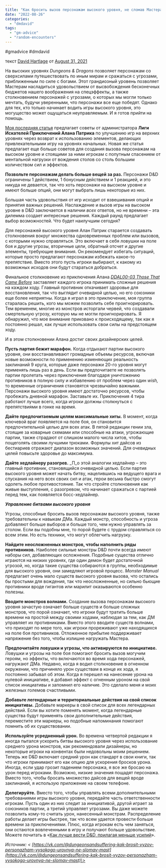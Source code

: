 ```yaml
---
title: "Как бросить вызов персонажам высокого уровня, не сломав Мастера Подземелий"
date: "2022-08-26"
categories: 
  - "dmdavid"
tags: 
  - "gm-advice"
  - "random-encounters"
---
```


#gmadvice #dmdavid

текст [David Hartlage](https://vk.com/away.php?to=https://dmdavid.com/tag/author/admin/) от [August 31, 2021](https://vk.com/away.php?to=https%3A%2F%2Fdmdavid.com%2Ftag%2Fchallenging-high-level-characters-without-breaking-the-dungeon-master%2F&cc_key=)

На высоких уровнях _Dungeons & Dragons_ позволяет персонажам со сверхсилами путешествовать по иным мирам и сражаться с угрозами, приближенным по силе с богами. Этот грандиозный уровень позволяет Мастерам насладиться удовольствием от высвобождения бесконечных бюджетов нашего воображения на спецэффекты, а также столкновением персонажей с угрозами, о которых мы могли только мечтать, будучи уверенными, что персонажи все еще победят. Однако для тех, кто только начинает водить игры высокого уровня, это могущество может ощущаться неуправляемым. И я готов прийти на помощь.

[Моя последняя статья](https://vk.com/away.php?to=https%3A%2F%2Fdmdavid.com%2Ftag%2Fmaking-high-level-dd-click-advice-from-alan-patrick-who-has-run-more-tier-4-than-anyone%2F&cc_key=) предлагает советы от администратора **Лиги Искателей Приключений Алана Патрика** по улучшению игр на верхних уровнях через возврат к использованию элементов, делающих привлекательными игру на уровнях начальных. Новая же статья предлагает еще больше советов для создания вызова персонажам на высоком уровне и стоящими за ними игрокам с попутным спасением от ментальной нагрузки от вождения столов со столь большим количеством сил и эффектов.

**Позвольте персонажам делать больше вещей за раз.** Персонажи D&D ограничены 1 действием, 1 бонусным действием и 1 реакцией, и это никуда не девается, так что хоть персонажи на высоком уровне и имеют больше опций, они могут выбрать лишь некоторые из них.

Большая часть удовольствия от игр исходит от взвешивания опций и принятия важных решений. Наслаждение и вызов игры на высоком уровне в D&D заключается в наличии _всех_ ответов, но не времени – эта дилемма создает интересные решения. Каждый раунд предлагает выбор возможностей. Что будет наилучшим сегодня?

Для персонажей высокого уровня Алан Патрик старается создавать столкновения вокруг множества одновременных проблем или вызовов, с которыми нужно справляться. Это включает в себя ловушки на поле боя и другие угрозы, вторичные цели, обратный отсчет и другие элементы, требующие внимания. Он рекомендует избегать ситуаций, которые просто предлагают персонажам избежать какое-то препятствие. Вместо этого пусть игроки выбирают, к какому из возможных исходов они будут стараться добраться.

Финальное столкновение из приключения Алана [_DDAL00-03 Those That Came Before_](https://vk.com/away.php?to=https%3A%2F%2Fwww.dmsguild.com%2Fproduct%2F230030%2FDDAL0003-Those-That-Came-Before%3Faffiliate_id%3D8278&cc_key=) заставляет каждого игрока принимать сложные решения на каждом ходу. Главный противник откачивает здоровье для восстановления, так что выглядит очевидной целью, но его союзники еще более неприятны. Когда я играл в это приключение, моя группа старалась решить, кого мы можем позволить себе проигнорировать. Тем временем, многие из монстров исторгали червей, что создавали смертельную угрозу, которую мы не могли проигнорировать. Я обнаружил, что мое внимание приковано к происходящему, так как я постоянно решал, как лучше использовать свои силы на предстоящем ходу.

И в этом столкновении Алана достиг своих дизайнерских целей.

**Пусть партия бежит марафон.** Когда отдыхают партии высокого уровня, они восстанавливают громадные объемы ресурсов, включая новые возможности по применению изменяющих реальность заклинаний 9 круга, которые даже персонажи 20-го уровня могут применять лишь раз в день. Если вы предпочитаете не позволять партии пролетать через приключения благодаря уничтожению противников в полную силу и избавлению от проблем через один _wish,_ то временные ограничения становятся чрезвычайно важными. Персонажи высокого уровня имеют достаточно ресурсов, чтобы пробежать дневной марафон. Заставьте их. Приключения 4 тира работают лучше всего, когда игроки должны столкнуться с препятствиями в гонке на время.

**Дайте предпочитаемым целям максимальные хиты.** В момент, когда ключевой враг появляется на поле боя, он становится предпочтительной целью для всех атак. В пятой редакции гении зла, стоящие за коварные схемами или способные на атаки, угрожающие партии, также страдают от слишком малого числа хитов, чтобы пощеголять своими лучшими трюками. Формулы хит дайсов из бестиариев отражают диапазон возможных значений. Для очевидных целей повысьте здоровье до максимума.

**Дайте хедлайнеру разогрев.** _П_о этой аналогии хедлайнер – это главный противник, становящийся очевидной целью. Если партия высокого уровня может начать битву, нацелившись на ведущего врага и спускания на него всех своих сил и атак, герои весьма быстро смогут одолеть любое противостояние. Так что стройте столкновения как живые выступления, с разогревом, что начинает сражаться с партией перед тем, как появляется босс-хедлайнер.

**_Управление битвами высокого уровня_**

Угрозы, способные бросить вызов персонажам высокого уровня, также требовательны к навыкам ДМа. Каждый монстр, способность и угроза добавляют больше выборов и больше того, чем нужно управлять за столом. Если вы подобны мне, то порой будете с трудом справляться со всем этим. Но есть техники, что могут облегчить нагрузку.

**Найдите неосложненных монстров, чтобы наполнить ряды противников.** Наиболее сильные монстры D&D почти всегда имеют наборы сил, добавляющих осложнения. Подобные существа отлично играются на низких уровнях, где один демон будет достаточной угрозой, но, когда такие существа собираются в группы, необходимые для высокого уровня, они замедляют игровой процесс. _Monster Manual_ предлагает очень мало существ высокого уровня вызова, что остались бы простыми для вождения, так что неосложненные, но сильно бьющие противники вроде гигантов или марилит оказываются особенно полезны.

**Вводите монстров волнами.** Создание вызова персонажам высокого уровня зачастую означает больше существ и больше сложных монстров, что порой означает, что игроки будут тратить больше времени на простой между своими ходами, наблюдая за тем, как ДМ управляет их противниками. Вместо этого вводите существ волнами, что приходят по мере того, как игроки прореживают уже находящихся на поле боя противников. Отложенное прибытие поддерживает напряжение без того, чтобы излишне нагружать Мастера.

**Предпочитайте ловушки и угрозы, что активируются по инициативе.** Ловушки и угрозы на поле боя помогают бросить вызов могучим героям, но эффекты, что включаются во время хода персонажей, нагружают ДМа. Недавно, когда я водил столкновение в огненном окружении, что причиняло урон существам в конце их хода, я постоянно забывал об этом. Когда я перешел на нанесение урона на нулевой инициативе, я добавил эффект с огненным уроном на свой список инициативы и запомнил его наличие. Это сделало меня и моих железных големов счастливыми.

**Добавьте легендарные и территориальные действия на свой список инициативы.** Добавьте маркеры в свой список для всех легендарных действий. Если вы хотите поменять момент, когда легендарные существа будут применять свои дополнительные действия, переместите эти маркеры, но подобные напоминания помогают помнить об их существовании.

**Используйте усредненный урон.** Во времена четвертой редакции я иногда пытался ускорить битвы высокого уровня через использование среднего урона монстров, как рекомендовали дизайнеры, но некоторые игроки на конвентах были недовольны моим решением. Теперь же D&D включает средний урон как стандарт в свои книги, так что игроки принимают его как опцию для ускорения бросков урона. Иногда, если удар грозит падением персонажа, я все же бросаю на урон перед игроками. Возможно, низкие значения пощадят персонажа. Вместо того, чтобы бросать множество дайсов для вещей вроде заклинаний, я использую приложение на своем телефоне.

**Делегируйте.** Вместо того, чтобы управлять всеми дополнительными требованиями игры высокого уровня, передайте часть ответственности игрокам. Пусть один из них следит за инициативой, другой играет за союзников партии, а третий управляет угрозами. Вы даже можете позволить кому-то считать урон, нанесенный монстрам. Распределение работы делает игры быстрее, так что всем удается провести больше времени за приключениями. Плюс, когда игрокам есть чем заняться, они остаются вовлеченными в игру и получают больше удовольствие. Можете почитать в «[Как лучше вести D&D, прилагая меньше усилий](https://vk.com/away.php?to=https%3A%2F%2Fdmdavid.com%2Ftag%2Fhow-to-run-better-dd-games-by-doing-less%2F&cc_key=)». 

_Источник: < [https://vk.com/@dungeonsandsuffering-kak-brosit-vyzov-personazham-vysokogo-urovnya-ne-slomav-mast](https://vk.com/@dungeonsandsuffering-kak-brosit-vyzov-personazham-vysokogo-urovnya-ne-slomav-mast)\>_
